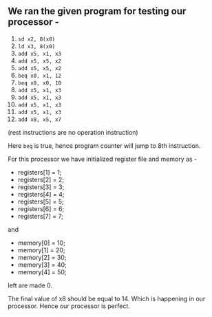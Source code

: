 ## We ran the given program for testing our processor -

1. `sd x2, 8(x0)`
2. `ld x3, 8(x0)`
3. `add x5, x1, x3`
4. `add x5, x5, x2`
4. `add x5, x5, x2`
4. `beq x0, x1, 12`
5. `beq x0, x0, 10`
3. `add x5, x1, x3`
3. `add x5, x1, x3`
3. `add x5, x1, x3`
3. `add x5, x1, x3`
9. `add x8, x5, x7`

(rest instructions are no operation instruction)

Here `beq` is true, hence program counter will jump to 8th instruction.

For this processor we have initialized register file and memory as - 

- registers[1] = 1;
- registers[2] = 2;
- registers[3] = 3;
- registers[4] = 4;
- registers[5] = 5;
- registers[6] = 6;
- registers[7] = 7;

and

- memory[0] = 10;
- memory[1] = 20;
- memory[2] = 30;
- memory[3] = 40;
- memory[4] = 50;

left are made 0.

The final value of x8 should be equal to 14. Which is happening in our processor. Hence our processor is perfect.
